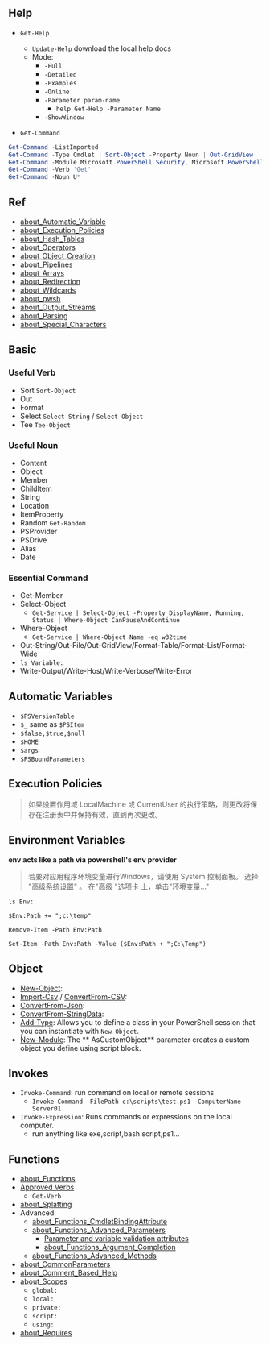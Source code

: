 ## Help

* `Get-Help`
  
  * `Update-Help` download the local help docs
  * Mode:
    * `-Full`
    * `-Detailed`
    * `-Examples`
    * `-Online`
    * `-Parameter param-name`
      * `help Get-Help -Parameter Name`
    * `-ShowWindow`
* `Get-Command`

```powershell
Get-Command -ListImported
Get-Command -Type Cmdlet | Sort-Object -Property Noun | Out-GridView
Get-Command -Module Microsoft.PowerShell.Security, Microsoft.PowerShell.Utility
Get-Command -Verb 'Get'
Get-Command -Noun U*
```

## Ref

* [about_Automatic_Variable](https://docs.microsoft.com/en-us/powershell/module/microsoft.powershell.core/about/about_automatic_variables)
* [about_Execution_Policies](https://docs.microsoft.com/en-us/powershell/module/microsoft.powershell.core/about/about_execution_policies)
* [about_Hash_Tables](https://docs.microsoft.com/en-us/powershell/module/microsoft.powershell.core/about/about_hash_tables)
* [about_Operators](https://docs.microsoft.com/en-us/powershell/module/microsoft.powershell.core/about/about_operators)
* [about_Object_Creation](https://docs.microsoft.com/en-us/powershell/module/microsoft.powershell.core/about/about_object_creation)
* [about_Pipelines](https://docs.microsoft.com/en-us/powershell/module/microsoft.powershell.core/about/about_pipelines)
* [about_Arrays](https://docs.microsoft.com/en-us/powershell/module/microsoft.powershell.core/about/about_arrays)
* [about_Redirection](https://docs.microsoft.com/en-us/powershell/module/microsoft.powershell.core/about/about_redirection?view=powershell-7)
* [about_Wildcards](https://docs.microsoft.com/en-us/powershell/module/microsoft.powershell.core/about/about_wildcards)
* [about_pwsh](https://docs.microsoft.com/en-us/powershell/module/microsoft.powershell.core/about/about_pwsh)
* [about_Output_Streams](https://docs.microsoft.com/en-us/powershell/module/microsoft.powershell.core/about/about_output_streams?view=powershell-7.2)
* [about_Parsing](https://docs.microsoft.com/en-us/powershell/module/microsoft.powershell.core/about/about_parsing?view=powershell-7.2)
* [about_Special_Characters](https://docs.microsoft.com/en-us/powershell/module/microsoft.powershell.core/about/about_special_characters?view=powershell-7.2)
## Basic

### Useful Verb

* Sort `Sort-Object`
* Out
* Format
* Select `Select-String` / `Select-Object`
* Tee `Tee-Object`

### Useful Noun

* Content
* Object
* Member
* ChildItem
* String
* Location
* ItemProperty
* Random `Get-Random`
* PSProvider
* PSDrive
* Alias
* Date

### Essential Command

* Get-Member
* Select-Object
  * `Get-Service | Select-Object -Property DisplayName, Running, Status | Where-Object CanPauseAndContinue`
* Where-Object
  * `Get-Service | Where-Object Name -eq w32time`
* Out-String/Out-File/Out-GridView/Format-Table/Format-List/Format-Wide
* `ls Variable:`
* Write-Output/Write-Host/Write-Verbose/Write-Error

## Automatic Variables

* `$PSVersionTable`
* `$_` same as `$PSItem`
* `$false,$true,$null`
* `$HOME`
* `$args`
* `$PSBoundParameters`

## Execution Policies

> 如果设置作用域 LocalMachine 或 CurrentUser 的执行策略，则更改将保存在注册表中并保持有效，直到再次更改。

## Environment Variables

**env acts like a path via powershell's env provider**

> 若要对应用程序环境变量进行Windows，请使用 System 控制面板。 选择 "高级系统设置" 。 在"高级 "选项卡 上，单击"环境变量..."

`ls Env:`

`$Env:Path += ";c:\temp"`

`Remove-Item -Path Env:Path`

`Set-Item -Path Env:Path -Value ($Env:Path + ";C:\Temp")`

## Object

* [New-Object](https://docs.microsoft.com/en-us/powershell/module/microsoft.powershell.utility/new-object):
* [Import-Csv](https://docs.microsoft.com/en-us/powershell/module/microsoft.powershell.utility/import-csv)
  / [ConvertFrom-CSV](https://docs.microsoft.com/en-us/powershell/module/microsoft.powershell.utility/convertfrom-csv):
* [ConvertFrom-Json](https://docs.microsoft.com/en-us/powershell/module/microsoft.powershell.utility/convertfrom-json):
* [ConvertFrom-StringData](https://docs.microsoft.com/en-us/powershell/module/microsoft.powershell.utility/convertfrom-stringdata):
* [Add-Type](https://docs.microsoft.com/en-us/powershell/module/microsoft.powershell.utility/add-type): Allows you to
  define a class in your PowerShell session that you can instantiate with `New-Object`.
* [New-Module](https://docs.microsoft.com/en-us/powershell/module/microsoft.powershell.core/new-module): The **
  AsCustomObject** parameter creates a custom object you define using script block.

## Invokes

* `Invoke-Command`: run command on local or remote sessions
  * `Invoke-Command -FilePath c:\scripts\test.ps1 -ComputerName Server01`
* `Invoke-Expression`: Runs commands or expressions on the local computer.
  * run anything like exe,script,bash script,ps1...

## Functions

* [about_Functions](https://docs.microsoft.com/en-us/powershell/module/microsoft.powershell.core/about/about_functions?view=powershell-7.2)
* [Approved Verbs](https://docs.microsoft.com/en-us/powershell/scripting/developer/cmdlet/approved-verbs-for-windows-powershell-commands?view=powershell-7.2)
  * `Get-Verb`
* [about_Splatting](https://docs.microsoft.com/en-us/powershell/module/microsoft.powershell.core/about/about_splatting?view=powershell-7.2)
* Advanced:
  * [about_Functions_CmdletBindingAttribute](https://docs.microsoft.com/en-us/powershell/module/microsoft.powershell.core/about/about_functions_cmdletbindingattribute?view=powershell-7.2)
  * [about_Functions_Advanced_Parameters](https://docs.microsoft.com/en-us/powershell/module/microsoft.powershell.core/about/about_functions_advanced_parameters?view=powershell-7.2)
    * [Parameter and variable validation attributes](https://docs.microsoft.com/en-us/powershell/module/microsoft.powershell.core/about/about_functions_argument_completion?view=powershell-7.2#argumentcompletions-attribute)
    * [about_Functions_Argument_Completion](https://docs.microsoft.com/en-us/powershell/module/microsoft.powershell.core/about/about_functions_argument_completion?view=powershell-7.2#argumentcompletions-attribute)
  * [about_Functions_Advanced_Methods](https://docs.microsoft.com/en-us/powershell/module/microsoft.powershell.core/about/about_functions_advanced_methods?view=powershell-7.2)
* [about_CommonParameters](https://docs.microsoft.com/en-us/powershell/module/microsoft.powershell.core/about/about_commonparameters?view=powershell-7.2)
* [about_Comment_Based_Help](https://docs.microsoft.com/zh-cn/powershell/module/microsoft.powershell.core/about/about_comment_based_help?view=powershell-7.2)
* [about_Scopes](https://docs.microsoft.com/en-us/powershell/module/microsoft.powershell.core/about/about_scopes?view=powershell-7.2)
  * `global:`
  * `local:`
  * `private:`
  * `script:`
  * `using:`
* [about_Requires](https://docs.microsoft.com/en-us/powershell/module/microsoft.powershell.core/about/about_requires?view=powershell-7.2)

